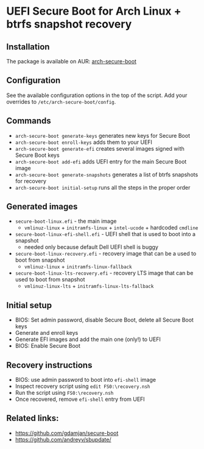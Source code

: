 # UEFI Secure Boot for Arch Linux + btrfs snapshot recovery

## Installation

The package is available on AUR: [arch-secure-boot](https://aur.archlinux.org/packages/arch-secure-boot/)

## Configuration

See the available configuration options in the top of the script.
Add your overrides to `/etc/arch-secure-boot/config`.

## Commands

- `arch-secure-boot generate-keys` generates new keys for Secure Boot
- `arch-secure-boot enroll-keys` adds them to your UEFI
- `arch-secure-boot generate-efi` creates several images signed with Secure Boot keys
- `arch-secure-boot add-efi` adds UEFI entry for the main Secure Boot image
- `arch-secure-boot generate-snapshots` generates a list of btrfs snapshots for recovery
- `arch-secure-boot initial-setup` runs all the steps in the proper order

## Generated images

- `secure-boot-linux.efi` - the main image
  - `vmlinuz-linux` + `initramfs-linux` + `intel-ucode` + hardcoded `cmdline`
- `secure-boot-linux-efi-shell.efi` - UEFI shell that is used to boot into a snapshot
  - needed only because default Dell UEFI shell is buggy
- `secure-boot-linux-recovery.efi` - recovery image that can be a used to boot from snapshot
  - `vmlinuz-linux` + `initramfs-linux-fallback`
- `secure-boot-linux-lts-recovery.efi` - recovery LTS image that can be used to boot from snapshot
  - `vmlinuz-linux-lts` + `initramfs-linux-lts-fallback`

## Initial setup

- BIOS: Set admin password, disable Secure Boot, delete all Secure Boot keys
- Generate and enroll keys
- Generate EFI images and add the main one (only!) to UEFI
- BIOS: Enable Secure Boot

## Recovery instructions

- BIOS: use admin password to boot into `efi-shell` image
- Inspect recovery script using `edit FS0:\recovery.nsh`
- Run the script using `FS0:\recovery.nsh`
- Once recovered, remove `efi-shell` entry from UEFI

## Related links:

- https://github.com/gdamjan/secure-boot
- https://github.com/andreyv/sbupdate/
